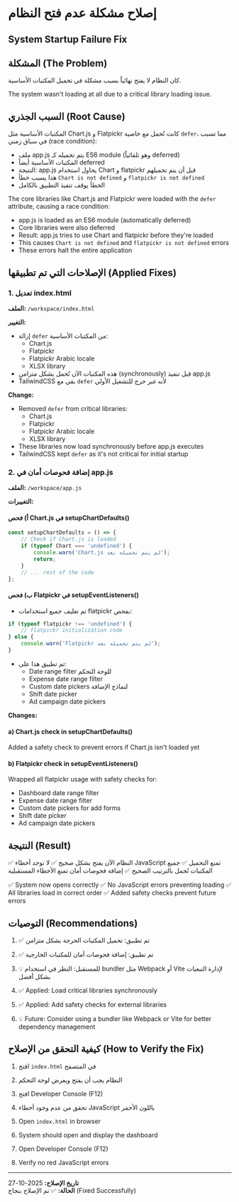 # إصلاح مشكلة عدم فتح النظام
## System Startup Failure Fix

## المشكلة (The Problem)
كان النظام لا يفتح نهائياً بسبب مشكلة في تحميل المكتبات الأساسية.

The system wasn't loading at all due to a critical library loading issue.

## السبب الجذري (Root Cause)
المكتبات الأساسية مثل Chart.js و Flatpickr كانت تُحمل مع خاصية `defer`، مما تسبب في سباق زمني (race condition):
- ملف app.js يتم تحميله كـ ES6 module (وهو تلقائياً deferred)
- المكتبات الأساسية أيضاً deferred
- النتيجة: app.js يحاول استخدام Chart و flatpickr قبل أن يتم تحميلهم
- هذا يسبب خطأ `Chart is not defined` و `flatpickr is not defined`
- الخطأ يوقف تنفيذ التطبيق بالكامل

The core libraries like Chart.js and Flatpickr were loaded with the `defer` attribute, causing a race condition:
- app.js is loaded as an ES6 module (automatically deferred)
- Core libraries were also deferred
- Result: app.js tries to use Chart and flatpickr before they're loaded
- This causes `Chart is not defined` and `flatpickr is not defined` errors
- These errors halt the entire application

## الإصلاحات التي تم تطبيقها (Applied Fixes)

### 1. تعديل index.html
**الملف:** `/workspace/index.html`

**التغيير:**
- إزالة `defer` من المكتبات الأساسية:
  - Chart.js
  - Flatpickr
  - Flatpickr Arabic locale
  - XLSX library
- هذه المكتبات الآن تُحمل بشكل متزامن (synchronously) قبل تنفيذ app.js
- TailwindCSS بقي مع `defer` لأنه غير حرج للتشغيل الأولي

**Change:**
- Removed `defer` from critical libraries:
  - Chart.js
  - Flatpickr
  - Flatpickr Arabic locale
  - XLSX library
- These libraries now load synchronously before app.js executes
- TailwindCSS kept `defer` as it's not critical for initial startup

### 2. إضافة فحوصات أمان في app.js
**الملف:** `/workspace/app.js`

**التغييرات:**

#### أ) فحص Chart.js في setupChartDefaults()
```javascript
const setupChartDefaults = () => {
    // Check if Chart.js is loaded
    if (typeof Chart === 'undefined') {
        console.warn('Chart.js لم يتم تحميله بعد');
        return;
    }
    // ... rest of the code
};
```

#### ب) فحص Flatpickr في setupEventListeners()
- تم تغليف جميع استخدامات flatpickr بفحص:
```javascript
if (typeof flatpickr !== 'undefined') {
    // flatpickr initialization code
} else {
    console.warn('Flatpickr لم يتم تحميله بعد');
}
```

- تم تطبيق هذا على:
  - Date range filter للوحة التحكم
  - Expense date range filter
  - Custom date pickers لنماذج الإضافة
  - Shift date picker
  - Ad campaign date pickers

**Changes:**

#### a) Chart.js check in setupChartDefaults()
Added a safety check to prevent errors if Chart.js isn't loaded yet

#### b) Flatpickr check in setupEventListeners()
Wrapped all flatpickr usage with safety checks for:
  - Dashboard date range filter
  - Expense date range filter
  - Custom date pickers for add forms
  - Shift date picker
  - Ad campaign date pickers

## النتيجة (Result)
✅ النظام الآن يفتح بشكل صحيح
✅ لا توجد أخطاء JavaScript تمنع التحميل
✅ جميع المكتبات تُحمل بالترتيب الصحيح
✅ إضافة فحوصات أمان تمنع الأخطاء المستقبلية

✅ System now opens correctly
✅ No JavaScript errors preventing loading
✅ All libraries load in correct order
✅ Added safety checks prevent future errors

## التوصيات (Recommendations)
1. ✅ تم تطبيق: تحميل المكتبات الحرجة بشكل متزامن
2. ✅ تم تطبيق: إضافة فحوصات أمان للمكتبات الخارجية
3. 💡 للمستقبل: النظر في استخدام bundler مثل Webpack أو Vite لإدارة التبعيات بشكل أفضل

1. ✅ Applied: Load critical libraries synchronously
2. ✅ Applied: Add safety checks for external libraries
3. 💡 Future: Consider using a bundler like Webpack or Vite for better dependency management

## كيفية التحقق من الإصلاح (How to Verify the Fix)
1. افتح `index.html` في المتصفح
2. النظام يجب أن يفتح ويعرض لوحة التحكم
3. افتح Developer Console (F12)
4. تحقق من عدم وجود أخطاء JavaScript باللون الأحمر

1. Open `index.html` in browser
2. System should open and display the dashboard
3. Open Developer Console (F12)
4. Verify no red JavaScript errors

---
**تاريخ الإصلاح:** 2025-10-27  
**الحالة:** ✅ تم الإصلاح بنجاح (Fixed Successfully)
